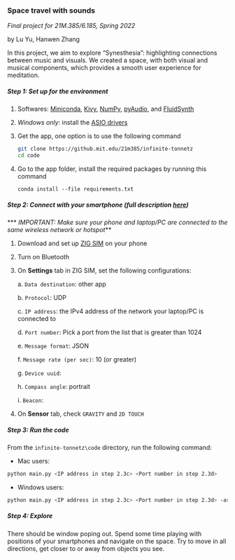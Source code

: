 ### Space travel with sounds

*Final project for 21M.385/6.185, Spring 2022*

by Lu Yu, Hanwen Zhang

In this project, we aim to explore “Synesthesia”: highlighting connections between music and visuals. We created a space, with both visual and musical components, which provides a smooth user experience for meditation.

##### Step 1: Set up for the environment

1. Softwares: [Miniconda](https://docs.conda.io/en/latest/miniconda.html), [Kivy](https://kivy.org/), [NumPy](https://numpy.org/), [pyAudio](http://people.csail.mit.edu/hubert/pyaudio/), and [FluidSynth](https://www.fluidsynth.org/)

2. *Windows only*: install the [ASIO drivers](https://www.asio4all.org/)

3. Get the app, one option is to use the following command

   ```bash
   git clone https://github.mit.edu/21m385/infinite-tonnetz
   cd code
   ```

4. Go to the app folder, install the required packages by running this command

   ```
   conda install --file requirements.txt
   ```

   

##### Step 2: Connect with your smartphone (full description [here](https://heliotrope-script-d84.notion.site/Send-OSC-from-phone-to-PC-55ec4f7e780e49d68cd78e8dade89ea5))

*** *IMPORTANT: Make sure your phone and laptop/PC are connected to the same wireless network or hotspot***

1. Download and set up [ZIG SIM](https://1-10.github.io/zigsim/) on your phone

2. Turn on Bluetooth

3. On **Settings** tab in ZIG SIM, set the following configurations:

   a. ```Data destination```: other app

   b. ```Protocol```: UDP

   c. ```IP address```: the IPv4 address of the network your laptop/PC is connected to

   d. ```Port number```:  Pick a port from the list that is greater than 1024  

   e. ```Message format```: JSON

   f. ```Message rate (per sec)```: 10 (or greater)
   
   g. ```Device uuid```: <as is>

   h. ```Compass angle```: portrait

   i. ```Beacon```: <as is>

4. On **Sensor** tab, check ```GRAVITY``` and ```2D TOUCH```

##### Step 3: Run the code

From the ```infinite-tonnetz\code``` directory, run the following command:

- Mac users:

```bash
python main.py <IP address in step 2.3c> <Port number in step 2.3d> 
```

- Windows users:

```bash
python main.py <IP address in step 2.3c> <Port number in step 2.3d> -asio
```

##### Step 4: Explore

There should be window poping out. Spend some time playing with positions of your smartphones and navigate on the space. Try to move in all directions, get closer to or away from objects you see. 
